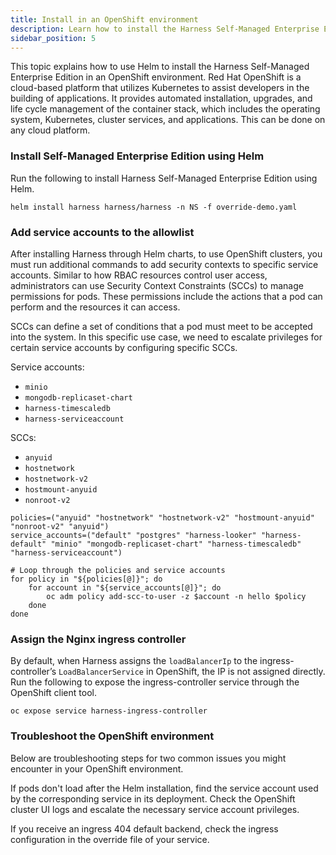 ```yaml
---
title: Install in an OpenShift environment
description: Learn how to install the Harness Self-Managed Enterprise Edition using Helm in an OpenShift environment.
sidebar_position: 5
---
```


This topic explains how to use Helm to install the Harness Self-Managed Enterprise Edition in an OpenShift environment. Red Hat OpenShift is a cloud-based platform that utilizes Kubernetes to assist developers in the building of applications. It provides automated installation, upgrades, and life cycle management of the container stack, which includes the operating system, Kubernetes, cluster services, and applications. This can be done on any cloud platform.

### Install Self-Managed Enterprise Edition using Helm

Run the following to install Harness Self-Managed Enterprise Edition using Helm.

```
helm install harness harness/harness -n NS -f override-demo.yaml 
```

### Add service accounts to the allowlist

After installing Harness through Helm charts, to use OpenShift clusters, you must run additional commands to add security contexts to specific service accounts. Similar to how RBAC resources control user access, administrators can use Security Context Constraints (SCCs) to manage permissions for pods. These permissions include the actions that a pod can perform and the resources it can access. 

SCCs can define a set of conditions that a pod must meet to be accepted into the system. In this specific use case, we need to escalate privileges for certain service accounts by configuring specific SCCs.

Service accounts:
- `minio`
- `mongodb-replicaset-chart`
- `harness-timescaledb`
- `harness-serviceaccount`

SCCs:
- `anyuid`
- `hostnetwork`
- `hostnetwork-v2`
- `hostmount-anyuid`
- `nonroot-v2`

```
policies=("anyuid" "hostnetwork" "hostnetwork-v2" "hostmount-anyuid" "nonroot-v2" "anyuid")
service_accounts=("default" "postgres" "harness-looker" "harness-default" "minio" "mongodb-replicaset-chart" "harness-timescaledb" "harness-serviceaccount")

# Loop through the policies and service accounts
for policy in "${policies[@]}"; do
    for account in "${service_accounts[@]}"; do
        oc adm policy add-scc-to-user -z $account -n hello $policy
    done
done
```

### Assign the Nginx ingress controller

By default, when Harness assigns the `loadBalancerIp` to the ingress-controller’s `LoadBalancerService` in OpenShift, the IP is not assigned directly. Run the following to expose the ingress-controller service through the OpenShift client tool.

```
oc expose service harness-ingress-controller
```

### Troubleshoot the OpenShift environment

Below are troubleshooting steps for two common issues you might encounter in your OpenShift environment.

If pods don't load after the Helm installation, find the service account used by the corresponding service in its deployment. Check the OpenShift cluster UI logs and escalate the necessary service account privileges.

If you receive an ingress 404 default backend, check the ingress configuration in the override file of your service. 
